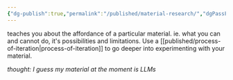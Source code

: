 ```yaml
---
{"dg-publish":true,"permalink":"/published/material-research/","dgPassFrontmatter":true,"noteIcon":""}
---
```


teaches you about the affordance of a particular material.
ie. what you can and cannot do, it's possibilities and limitations. Use a [[published/process-of-iteration\|process-of-iteration]] to go deeper into experimenting with your material.

_thought: I guess my material at the moment is LLMs_